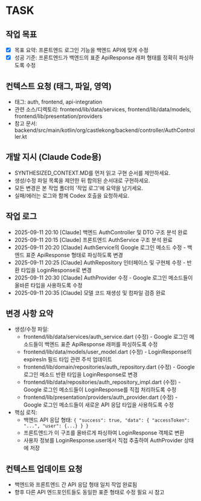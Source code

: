 # TASK

## 작업 목표
- [X] 목표 요약: 프론트엔드 로그인 기능을 백엔드 API에 맞게 수정
- [X] 성공 기준: 프론트엔드가 백엔드의 표준 ApiResponse 래퍼 형태를 정확히 파싱하도록 수정

## 컨텍스트 요청 (태그, 파일, 영역)
- 태그: auth, frontend, api-integration
- 관련 소스/디렉토리: frontend/lib/data/services, frontend/lib/data/models, frontend/lib/presentation/providers
- 참고 문서: backend/src/main/kotlin/org/castlekong/backend/controller/AuthController.kt

## 개발 지시 (Claude Code용)
- SYNTHESIZED_CONTEXT.MD를 먼저 읽고 구현 순서를 제안하세요.
- 생성/수정 파일 목록을 제안한 뒤 합의된 순서대로 구현하세요.
- 모든 변경은 본 작업 폴더의 '작업 로그'에 요약을 남기세요.
- 실패/에러는 로그와 함께 Codex 호출을 요청하세요.

## 작업 로그
- 2025-09-11 20:10 [Claude] 백엔드 AuthController 및 DTO 구조 분석 완료
- 2025-09-11 20:15 [Claude] 프론트엔드 AuthService 구조 분석 완료
- 2025-09-11 20:20 [Claude] AuthService의 Google 로그인 메소드 수정 - 백엔드 표준 ApiResponse 형태로 파싱하도록 변경
- 2025-09-11 20:25 [Claude] AuthRepository 인터페이스 및 구현체 수정 - 반환 타입을 LoginResponse로 변경
- 2025-09-11 20:30 [Claude] AuthProvider 수정 - Google 로그인 메소드들이 올바른 타입을 사용하도록 수정
- 2025-09-11 20:35 [Claude] 모델 코드 재생성 및 컴파일 검증 완료

## 변경 사항 요약
- 생성/수정 파일:
  - frontend/lib/data/services/auth_service.dart (수정) - Google 로그인 메소드들이 백엔드 표준 ApiResponse 래퍼를 파싱하도록 수정
  - frontend/lib/data/models/user_model.dart (수정) - LoginResponse의 expiresIn 필드 타입 관련 주석 업데이트
  - frontend/lib/domain/repositories/auth_repository.dart (수정) - Google 로그인 메소드 반환 타입을 LoginResponse로 변경
  - frontend/lib/data/repositories/auth_repository_impl.dart (수정) - Google 로그인 메소드들이 LoginResponse를 직접 처리하도록 수정
  - frontend/lib/presentation/providers/auth_provider.dart (수정) - Google 로그인 메소드들이 새로운 API 응답 타입을 사용하도록 수정
- 핵심 로직:
  - 백엔드 API 응답 형태: `{ "success": true, "data": { "accessToken": "...", "user": {...} } }`
  - 프론트엔드가 이 구조를 올바르게 파싱하여 LoginResponse 객체로 변환
  - 사용자 정보를 LoginResponse.user에서 직접 추출하여 AuthProvider 상태에 저장

## 컨텍스트 업데이트 요청
- 백엔드와 프론트엔드 간 API 응답 형태 일치 작업 완료됨
- 향후 다른 API 엔드포인트들도 동일한 표준 형태로 수정 필요 시 참고

